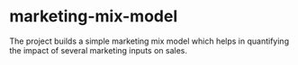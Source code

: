 # marketing-mix-model
The project builds a simple marketing mix model which helps in quantifying the impact of several marketing inputs on sales.
